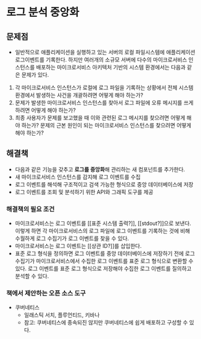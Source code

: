 # 로그 분석 중앙화

## 문제점
- 일반적으로 애플리케이션을 실행하고 있는 서버의 로컬 파일시스템에 애플리케이션 로그이벤트를 기록한다. 하지만 여러개의 소규모 서버에 다수의 마이크로서비스 인스턴스를 배포하는 마이크로서비스 아키텍처 기반의 시스템 환경에서는 다음과 같은 문제가 있다.

1. 각 마이크로서비스 인스턴스가 로컬에 로그 파일을 기록하는 상황에서 전체 시스템 환경에서 발생하는 사건을 개괄하려면 어떻게 해야 하는가?
2. 문제가 발생한 마이크로서비스 인스턴스를 찾아서 로그 파일에 오류 메시지를 쓰게 하려면 어떻게 해야 하는가?
3. 최종 사용자가 문제를 보고했을 때 이와 관련된 로그 메시지를 찾으려면 어떻게 해야 하는가? 문제의 근본 원인이 되는 마이크로서비스 인스턴스를 찾으려면 어떻게 해야 하는가?
## 해결책
- 다음과 같은 기능을 갖추고 **로그를 중앙화**해 관리하는 새 컴포넌트를 추가한다.
- 새 마이크로서비스 인스턴스를 감지해 로그 이벤트를 수집
- 로그 이벤트를 해석해 구조적이고 검색 가능한 형식으로 중앙 데이터베이스에 저장
- 로그 이벤트를 조회 및 분석하기 위한 API와 그래픽 도구를 제공
### 해결책의 필요 조건
- 마이크로서비스는 로그 이벤트를 [[표준 시스템 출력?]], [[stdout?]]으로 보낸다. 이렇게 하면 각 마이크로서비스의 로그 파일에 로그 이벤트를 기록하는 것에 비해 수월하게 로그 수집기가 로그 이벤트를 찾을 수 있다.
- 마이크로서비스는 로그 이벤트는 [[상관 ID?]]를 삽입한다.
- 표준 로그 형식을 정의하면 로그 이벤트를 중앙 데이터베이스에 저장하기 전에 로그 수집기가 마이크로서비스에서 수집한 로그 이벤트를 표준 로그 형식으로 변환할 수 있다. 로그 이벤트를 표준 로그 형식으로 저장해야 수집한 로그 이벤트를 질의하고 분석할 수 있다.
### 책에서 제안하는 오픈 소스 도구
- 쿠버네티스
	- 일래스틱 서치, 플루언티드, 키바나
	- 참고: 쿠버네티스에 종속되진 않지만 쿠버네티스에 쉽게 배포하고 구성할 수 있다.